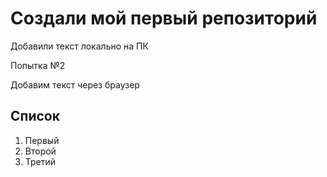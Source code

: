 # Создали мой первый репозиторий

Добавили текст локально на ПК

Попытка №2

Добавим текст через браузер

## Список
1. Первый
2. Второй
3. Третий
